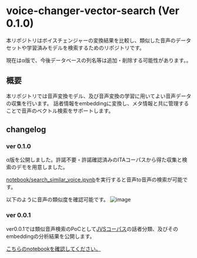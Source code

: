 # voice-changer-vector-search (Ver 0.1.0)
本リポジトリはボイスチェンジャーの変換結果を比較し、類似した音声のデータセットや学習済みモデルを検索するためのリポジトリです。

現在はα版で、今後データベースの列名等は追加・削除する可能性があります。。

## 概要
本リポジトリでは音声変換モデル、及び音声変換の学習に用いてよい音声データの収集を行います。
話者情報をembeddingに変換し、メタ情報と共に管理することで音声のベクトル検索をサポートします。

## changelog
### ver 0.1.0
α版を公開しました。許諾不要・許諾確認済みのITAコーパスから得た収集と検索のデモを用意しました。

[notebook/search_similar_voice.ipynb](notebook/search_similar_voice.ipynb)を実行すると音声to音声の検索が可能です。

以下のように音声の類似度を確認可能です。
![image](https://user-images.githubusercontent.com/23290400/236252615-b75d7bdb-710c-416f-9f19-96693a427b59.png)

### ver 0.0.1
ver0.0.1では類似音声検索のPoCとして[JVSコーパス](https://sites.google.com/site/shinnosuketakamichi/research-topics/jvs_corpus)の話者分類、及びそのembeddingの分析結果を公開します。

[こちらのnotebookを確認してください。](poc/working/VoiceVectorSearch_PoC_notebook.ipynb)
